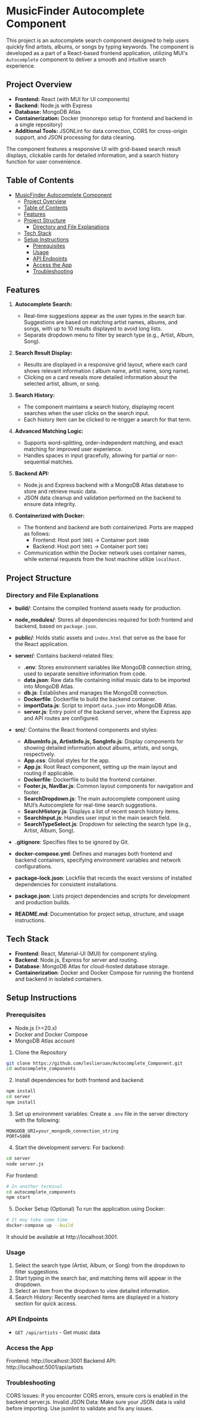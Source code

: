 # MusicFinder Autocomplete Component

This project is an autocomplete search component designed to help users quickly find artists, albums, or songs by typing keywords. The component is developed as a part of a React-based frontend application, utilizing MUI's `Autocomplete` component to deliver a smooth and intuitive search experience.

## Project Overview

- **Frontend:** React (with MUI for UI components)
- **Backend:** Node.js with Express
- **Database:** MongoDB Atlas
- **Containerization:** Docker (monorepo setup for frontend and backend in a single repository)
- **Additional Tools:** JSONLint for data correction, CORS for cross-origin support, and JSON processing for data cleaning.

The component features a responsive UI with grid-based search result displays, clickable cards for detailed information, and a search history function for user convenience.

## Table of Contents

- [MusicFinder Autocomplete Component](#musicfinder-autocomplete-component)
  - [Project Overview](#project-overview)
  - [Table of Contents](#table-of-contents)
  - [Features](#features)
  - [Project Structure](#project-structure)
    - [Directory and File Explanations](#directory-and-file-explanations)
  - [Tech Stack](#tech-stack)
  - [Setup Instructions](#setup-instructions)
    - [Prerequisites](#prerequisites)
    - [Usage](#usage)
    - [API Endpoints](#api-endpoints)
    - [Access the App](#access-the-app)
    - [Troubleshooting](#troubleshooting)


## Features
1. **Autocomplete Search:** 
   - Real-time suggestions appear as the user types in the search bar. Suggestions are based on matching artist names, albums, and songs, with up to 10 results displayed to avoid long lists.
   - Separate dropdown menu to filter by search type (e.g., Artist, Album, Song).

2. **Search Result Display:**
   - Results are displayed in a responsive grid layout, where each card shows relevant information ( album name, artist name, song name).
   - Clicking on a card reveals more detailed information about the selected artist, album, or song.

3. **Search History:**
   - The component maintains a search history, displaying recent searches when the user clicks on the search input.
   - Each history item can be clicked to re-trigger a search for that term.

4. **Advanced Matching Logic:**
   - Supports word-splitting, order-independent matching, and exact matching for improved user experience.
   - Handles spaces in input gracefully, allowing for partial or non-sequential matches.

5. **Backend API:**
   - Node.js and Express backend with a MongoDB Atlas database to store and retrieve music data.
   - JSON data cleanup and validation performed on the backend to ensure data integrity.

6. **Containerized with Docker:**
   - The frontend and backend are both containerized. Ports are mapped as follows:
     - Frontend: Host port `3001` -> Container port `3000`
     - Backend: Host port `5001` -> Container port `5001`
   - Communication within the Docker network uses container names, while external requests from the host machine utilize `localhost`.

## Project Structure

### Directory and File Explanations

- **build/**: Contains the compiled frontend assets ready for production.
- **node_modules/**: Stores all dependencies required for both frontend and backend, based on `package.json`.
- **public/**: Holds static assets and `index.html` that serve as the base for the React application.

- **server/**: Contains backend-related files:
  - **.env**: Stores environment variables like MongoDB connection string, used to separate sensitive information from code.
  - **data.json**: Raw data file containing initial music data to be imported into MongoDB Atlas.
  - **db.js**: Establishes and manages the MongoDB connection.
  - **Dockerfile**: Dockerfile to build the backend container.
  - **importData.js**: Script to import `data.json` into MongoDB Atlas.
  - **server.js**: Entry point of the backend server, where the Express app and API routes are configured.

- **src/**: Contains the React frontend components and styles:
  - **AlbumInfo.js, ArtistInfo.js, SongInfo.js**: Display components for showing detailed information about albums, artists, and songs, respectively.
  - **App.css**: Global styles for the app.
  - **App.js**: Root React component, setting up the main layout and routing if applicable.
  - **Dockerfile**: Dockerfile to build the frontend container.
  - **Footer.js, NavBar.js**: Common layout components for navigation and footer.
  - **SearchDropdown.js**: The main autocomplete component using MUI’s Autocomplete for real-time search suggestions.
  - **SearchHistory.js**: Displays a list of recent search history items.
  - **SearchInput.js**: Handles user input in the main search field.
  - **SearchTypeSelect.js**: Dropdown for selecting the search type (e.g., Artist, Album, Song).

- **.gitignore**: Specifies files to be ignored by Git.
- **docker-compose.yml**: Defines and manages both frontend and backend containers, specifying environment variables and network configurations.
- **package-lock.json**: Lockfile that records the exact versions of installed dependencies for consistent installations.
- **package.json**: Lists project dependencies and scripts for development and production builds.
- **README.md**: Documentation for project setup, structure, and usage instructions.

## Tech Stack

- **Frontend**: React, Material-UI (MUI) for component styling.
- **Backend**: Node.js, Express for server and routing.
- **Database**: MongoDB Atlas for cloud-hosted database storage.
- **Containerization**: Docker and Docker Compose for running the frontend and backend in isolated containers.

## Setup Instructions

### Prerequisites

- Node.js (>=20.x)
- Docker and Docker Compose
- MongoDB Atlas account 

1. Clone the Repository

```bash
git clone https://github.com/leslieruan/Autocomplete_Component.git
cd autocomplete_components
```

2. Install dependencies for both frontend and backend:
```bash
npm install
cd server
npm install
```
3. Set up environment variables:
Create a `.env` file in the server directory with the following:
```
MONGODB_URI=your_mongodb_connection_string
PORT=5000
```
4. Start the development servers:
   For backend:
```bash
cd server
node server.js
```
  For frontend:
```bash
# In another terminal
cd autocomplete_components
npm start
```
5. Docker Setup (Optional)
To run the application using Docker:
```bash
# It may take some time
docker-compose up --build
```
It should be available at http://localhost:3001.

###  Usage
1. Select the search type (Artist, Album, or Song) from the dropdown to filter suggestions.
2. Start typing in the search bar, and matching items will appear in the dropdown.
3. Select an item from the dropdown to view detailed information.
4. Search History: Recently searched items are displayed in a history section for quick access.

### API Endpoints

- `GET /api/artists` - Get music data
  
### Access the App

Frontend: http://localhost:3001
Backend API: http://localhost:5001/api/artists

###  Troubleshooting
CORS Issues: If you encounter CORS errors, ensure cors is enabled in the backend server.js.
Invalid JSON Data: Make sure your JSON data is valid before importing. Use jsonlint to validate and fix any issues.


